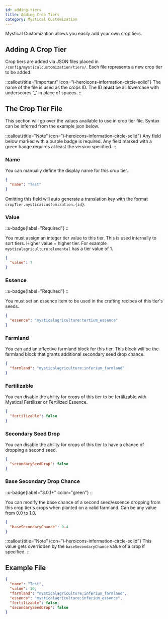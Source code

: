 ```yaml
---
id: adding-tiers
title: Adding Crop Tiers
category: Mystical Customization
---
```


Mystical Customization allows you easily add your own crop tiers.

## Adding A Crop Tier

Crop tiers are added via JSON files placed in `/config/mysticalcustomization/tiers/`. Each file represents a new crop tier to be added.

::callout{title="Important" icon="i-heroicons-information-circle-solid"}
The name of the file is used as the crops ID. The ID **must** be all lowercase with underscores '_' in place of spaces. 
::

## The Crop Tier File

This section will go over the values available to use in crop tier file. Syntax can be inferred from the example json below.

::callout{title="Note" icon="i-heroicons-information-circle-solid"}
Any field below marked with a <span class="text-primary-500">purple</span> badge is required. Any field marked with a <span class="text-green-500">green</span> badge requires at least the version specified.
::

### Name

You can manually define the display name for this crop tier.
```json
{
  "name": "Test"
}
```

Omitting this field will auto generate a translation key with the format `cropTier.mysticalcustomization.{id}`.

### Value
::u-badge{label="Required"}
::

You must assign an integer tier value to this tier. This is used internally to sort tiers. Higher value = higher tier. For example `mysticalagriculture:elemental` has a tier value of 1.
```json
{
  "value": 7
}
```

### Essence
::u-badge{label="Required"}
::

You must set an essence item to be used in the crafting recipes of this tier's seeds.
```json
{
  "essence": "mysticalagriculture:tertium_essence"
}
```

### Farmland

You can add an effective farmland block for this tier. This block will be the farmland block that grants additional secondary seed drop chance.
```json
{
  "farmland": "mysticalagriculture:inferium_farmland"
}
```

### Fertilizable

You can disable the ability for crops of this tier to be fertilizable with Mystical Fertilizer or Fertilized Essence.
```json
{
  "fertilizable": false
}
```

### Secondary Seed Drop

You can disable the ability for crops of this tier to have a chance of dropping a second seed.
```json
{
  "secondarySeedDrop": false
}
```

### Base Secondary Drop Chance
::u-badge{label="3.0.1+" color="green"}
::

You can modify the base chance of a second seed/essence dropping from this crop tier's crops when planted on a valid farmland. Can be any value from 0.0 to 1.0.

```json
{
  "baseSecondaryChance": 0.4
}
```

::callout{title="Note" icon="i-heroicons-information-circle-solid"}
This value gets overridden by the `baseSecondaryChance` value of a crop if specified.
::

## Example File

```json
{
  "name": "Test",
  "value": 10,
  "farmland": "mysticalagriculture:inferium_farmland",
  "essence": "mysticalagriculture:inferium_essence",
  "fertilizable": false,
  "secondarySeedDrop": false
}
```
